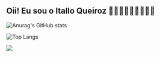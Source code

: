 ## Oii! Eu sou o Itallo Queiroz 👨🏻‍💻👨🏻‍💻👨🏻‍💻

![Anurag's GitHub stats](https://github-readme-stats.vercel.app/api?username=Itallo-queiroz&theme=chartreuse-dark_icons=true)

![Top Langs](https://github-readme-stats.vercel.app/api/top-langs/?username=Itallo-queiroz&layout=compact)


  <img src="https://cdn.jsdelivr.net/gh/devicons/devicon@latest/icons/threedsmax/threedsmax-original.svg" />
          
